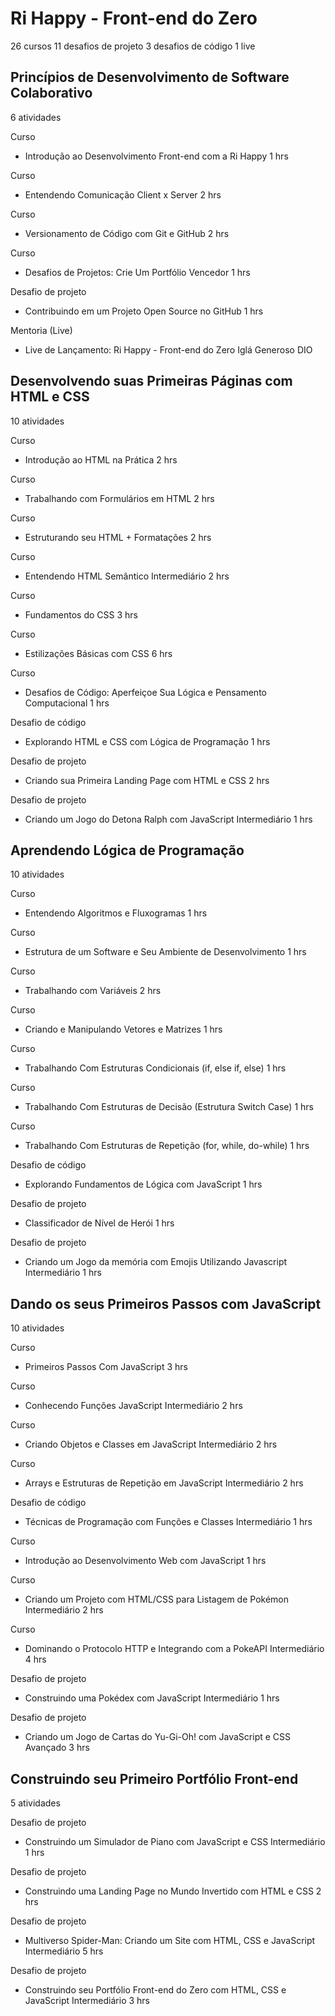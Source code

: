 # Ri Happy - Front-end do Zero
26 cursos 11 desafios de projeto 3 desafios de código 1 live

## Princípios de Desenvolvimento de Software Colaborativo
6 atividades

Curso

- Introdução ao Desenvolvimento Front-end com a Ri Happy
1 hrs

Curso

- Entendendo Comunicação Client x Server
2 hrs

Curso

- Versionamento de Código com Git e GitHub
2 hrs

Curso

- Desafios de Projetos: Crie Um Portfólio Vencedor
1 hrs

Desafio de projeto

- Contribuindo em um Projeto Open Source no GitHub
1 hrs

Mentoria (Live)
- Live de Lançamento: Ri Happy - Front-end do Zero
Iglá Generoso
DIO

## Desenvolvendo suas Primeiras Páginas com HTML e CSS
10 atividades

Curso

- Introdução ao HTML na Prática
2 hrs

Curso

- Trabalhando com Formulários em HTML
2 hrs

Curso

- Estruturando seu HTML + Formatações
2 hrs

Curso

- Entendendo HTML Semântico
Intermediário
2 hrs

Curso

- Fundamentos do CSS
3 hrs


Curso

- Estilizações Básicas com CSS
6 hrs


Curso

- Desafios de Código: Aperfeiçoe Sua Lógica e Pensamento Computacional
1 hrs


Desafio de código

- Explorando HTML e CSS com Lógica de Programação
1 hrs

Desafio de projeto

- Criando sua Primeira Landing Page com HTML e CSS
2 hrs



Desafio de projeto

- Criando um Jogo do Detona Ralph com JavaScript
Intermediário
1 hrs


## Aprendendo Lógica de Programação
10 atividades

Curso

- Entendendo Algoritmos e Fluxogramas
1 hrs

Curso

- Estrutura de um Software e Seu Ambiente de Desenvolvimento
1 hrs


Curso

- Trabalhando com Variáveis
2 hrs

Curso

- Criando e Manipulando Vetores e Matrizes
1 hrs


Curso

- Trabalhando Com Estruturas Condicionais (if, else if, else)
1 hrs


Curso

- Trabalhando Com Estruturas de Decisão (Estrutura Switch Case)
1 hrs

Curso

- Trabalhando Com Estruturas de Repetição (for, while, do-while)
1 hrs

Desafio de código

- Explorando Fundamentos de Lógica com JavaScript
1 hrs

Desafio de projeto

- Classificador de Nível de Herói
1 hrs

Desafio de projeto
- Criando um Jogo da memória com Emojis Utilizando Javascript
Intermediário
1 hrs

## Dando os seus Primeiros Passos com JavaScript
10 atividades

Curso

- Primeiros Passos Com JavaScript
3 hrs

Curso

- Conhecendo Funções JavaScript
Intermediário
2 hrs

Curso

- Criando Objetos e Classes em JavaScript
Intermediário
2 hrs

Curso

- Arrays e Estruturas de Repetição em JavaScript
Intermediário
2 hrs

Desafio de código

- Técnicas de Programação com Funções e Classes
Intermediário
1 hrs

Curso

- Introdução ao Desenvolvimento Web com JavaScript
1 hrs

Curso

- Criando um Projeto com HTML/CSS para Listagem de Pokémon
Intermediário
2 hrs

Curso

- Dominando o Protocolo HTTP e Integrando com a PokeAPI
Intermediário
4 hrs

Desafio de projeto

- Construindo uma Pokédex com JavaScript
Intermediário
1 hrs

Desafio de projeto
- Criando um Jogo de Cartas do Yu-Gi-Oh! com JavaScript e CSS
Avançado
3 hrs

## Construindo seu Primeiro Portfólio Front-end
5 atividades

Desafio de projeto

- Construindo um Simulador de Piano com JavaScript e CSS
Intermediário
1 hrs

Desafio de projeto

- Construindo uma Landing Page no Mundo Invertido com HTML e CSS
2 hrs

Desafio de projeto

- Multiverso Spider-Man: Criando um Site com HTML, CSS e JavaScript
Intermediário
5 hrs

Desafio de projeto

- Construindo seu Portfólio Front-end do Zero com HTML, CSS e JavaScript
Intermediário
3 hrs